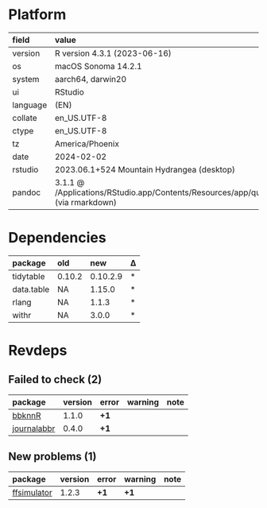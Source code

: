 # Platform

|field    |value                                                                                      |
|:--------|:------------------------------------------------------------------------------------------|
|version  |R version 4.3.1 (2023-06-16)                                                               |
|os       |macOS Sonoma 14.2.1                                                                        |
|system   |aarch64, darwin20                                                                          |
|ui       |RStudio                                                                                    |
|language |(EN)                                                                                       |
|collate  |en_US.UTF-8                                                                                |
|ctype    |en_US.UTF-8                                                                                |
|tz       |America/Phoenix                                                                            |
|date     |2024-02-02                                                                                 |
|rstudio  |2023.06.1+524 Mountain Hydrangea (desktop)                                                 |
|pandoc   |3.1.1 @ /Applications/RStudio.app/Contents/Resources/app/quarto/bin/tools/ (via rmarkdown) |

# Dependencies

|package    |old    |new      |Δ  |
|:----------|:------|:--------|:--|
|tidytable  |0.10.2 |0.10.2.9 |*  |
|data.table |NA     |1.15.0   |*  |
|rlang      |NA     |1.1.3    |*  |
|withr      |NA     |3.0.0    |*  |

# Revdeps

## Failed to check (2)

|package     |version |error  |warning |note |
|:-----------|:-------|:------|:-------|:----|
|[bbknnR](failures.md#bbknnr)|1.1.0   |__+1__ |        |     |
|[journalabbr](failures.md#journalabbr)|0.4.0   |__+1__ |        |     |

## New problems (1)

|package     |version |error  |warning |note |
|:-----------|:-------|:------|:-------|:----|
|[ffsimulator](problems.md#ffsimulator)|1.2.3   |__+1__ |__+1__  |     |


